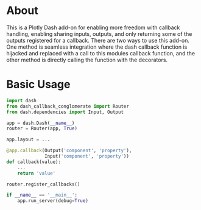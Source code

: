 # About
This is a Plotly Dash add-on for enabling more freedom with callback handling, enabling sharing inputs, outputs, and
only returning some of the outputs registered for a callback. There are two ways to use this add-on. One method is
seamless integration where the dash callback function is hijacked and replaced with a call to this modules callback
function, and the other method is directly calling the function with the decorators.

# Basic Usage
```python
import dash
from dash_callback_conglomerate import Router
from dash.dependencies import Input, Output

app = dash.Dash(__name__)
router = Router(app, True)

app.layout = ...

@app.callback(Output('component', 'property'),
              Input('component', 'property'))
def callback(value):
    ...
    return 'value'

router.register_callbacks()

if __name__ == '__main__':
    app.run_server(debug=True)
```
